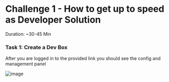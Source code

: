 # Challenge 1 - How to get up to speed as Developer Solution

Duration: ~30-45 Min

### Task 1: Create a Dev Box

After you are logged in to the provided link you should see the config and management panel

![image](./images/solution1/1.png)


